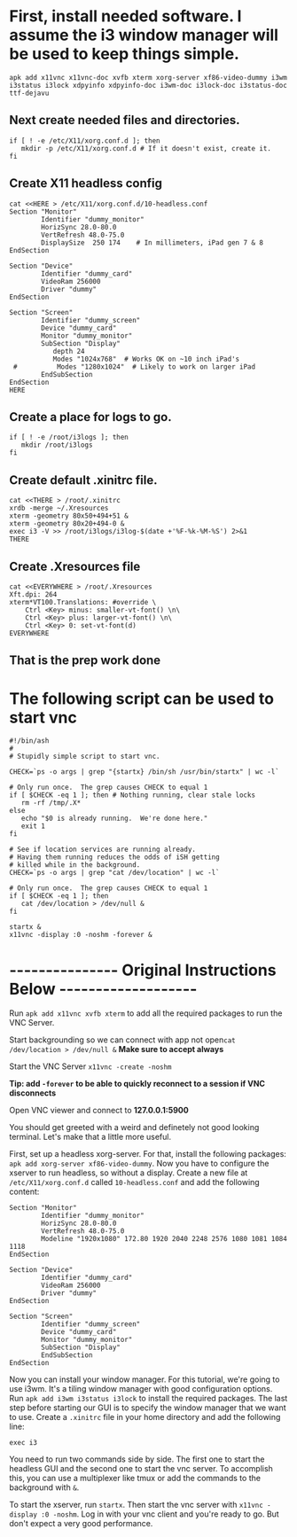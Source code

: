 # First, install needed software.  I assume the i3 window manager will be used to keep things simple.

`apk add x11vnc x11vnc-doc xvfb xterm xorg-server xf86-video-dummy i3wm i3status i3lock xdpyinfo xdpyinfo-doc i3wm-doc i3lock-doc i3status-doc ttf-dejavu`

## Next create needed files and directories.

    if [ ! -e /etc/X11/xorg.conf.d ]; then
       mkdir -p /etc/X11/xorg.conf.d # If it doesn't exist, create it.
    fi

## Create X11 headless config
    cat <<HERE > /etc/X11/xorg.conf.d/10-headless.conf
    Section "Monitor"
            Identifier "dummy_monitor"
            HorizSync 28.0-80.0
            VertRefresh 48.0-75.0
            DisplaySize  250 174    # In millimeters, iPad gen 7 & 8
    EndSection

    Section "Device"
            Identifier "dummy_card"
            VideoRam 256000
            Driver "dummy"
    EndSection

    Section "Screen"
            Identifier "dummy_screen"
            Device "dummy_card"
            Monitor "dummy_monitor"
            SubSection "Display"
               depth 24
               Modes "1024x768"  # Works OK on ~10 inch iPad's
     #          Modes "1280x1024"  # Likely to work on larger iPad
            EndSubSection
    EndSection
    HERE


## Create a place for logs to go.
    if [ ! -e /root/i3logs ]; then
       mkdir /root/i3logs
    fi

## Create default .xinitrc file.
    cat <<THERE > /root/.xinitrc
    xrdb -merge ~/.Xresources
    xterm -geometry 80x50+494+51 &
    xterm -geometry 80x20+494-0 &
    exec i3 -V >> /root/i3logs/i3log-$(date +'%F-%k-%M-%S') 2>&1
    THERE

## Create .Xresources file

    cat <<EVERYWHERE > /root/.Xresources
    Xft.dpi: 264
    xterm*VT100.Translations: #override \
        Ctrl <Key> minus: smaller-vt-font() \n\
        Ctrl <Key> plus: larger-vt-font() \n\
        Ctrl <Key> 0: set-vt-font(d)
    EVERYWHERE

## That is the prep work done

# The following script can be used to start vnc

    #!/bin/ash
    #
    # Stupidly simple script to start vnc.  

    CHECK=`ps -o args | grep "{startx} /bin/sh /usr/bin/startx" | wc -l`

    # Only run once.  The grep causes CHECK to equal 1
    if [ $CHECK -eq 1 ]; then # Nothing running, clear stale locks
       rm -rf /tmp/.X* 
    else
       echo "$0 is already running.  We're done here."
       exit 1
    fi
    
    # See if location services are running already.  
    # Having them running reduces the odds of iSH getting
    # killed while in the background.
    CHECK=`ps -o args | grep "cat /dev/location" | wc -l`

    # Only run once.  The grep causes CHECK to equal 1
    if [ $CHECK -eq 1 ]; then
       cat /dev/location > /dev/null &
    fi

    startx &
    x11vnc -display :0 -noshm -forever & 

# --------------- Original Instructions Below -------------------
Run `apk add x11vnc xvfb xterm` to add all the required packages to run the VNC Server. 


Start backgrounding so we can connect with app not open`cat /dev/location > /dev/null &`
**Make sure to accept always**

Start the VNC Server `x11vnc -create -noshm`

**Tip: add `-forever` to be able to quickly reconnect to a session if VNC disconnects**

Open VNC viewer and connect to **127.0.0.1:5900**

You should get greeted with a weird and definetely not good looking terminal.
Let's make that a little more useful.

First, set up a headless xorg-server. For that, install the following packages: `apk add xorg-server xf86-video-dummy`.
Now you have to configure the xserver to run headless, so without a display. Create a new file at `/etc/X11/xorg.conf.d` called `10-headless.conf` and add the following content:

```
Section "Monitor"
        Identifier "dummy_monitor"
        HorizSync 28.0-80.0
        VertRefresh 48.0-75.0
        Modeline "1920x1080" 172.80 1920 2040 2248 2576 1080 1081 1084 1118
EndSection

Section "Device"
        Identifier "dummy_card"
        VideoRam 256000
        Driver "dummy"
EndSection

Section "Screen"
        Identifier "dummy_screen"
        Device "dummy_card"
        Monitor "dummy_monitor"
        SubSection "Display"
        EndSubSection
EndSection
```

Now you can install your window manager. For this tutorial, we're going to use i3wm. It's a tiling window manager with good configuration options. Run `apk add i3wm i3status i3lock` to install the required packages. The last step before starting our GUI is to specify the window manager that we want to use. Create a `.xinitrc` file in your home directory and add the following line:

```
exec i3
```

You need to run two commands side by side. The first one to start the headless GUI and the second one to start the vnc server.
To accomplish this, you can use a multiplexer like tmux or add the commands to the background with `&`.

To start the xserver, run `startx`. Then start the vnc server with `x11vnc -display :0 -noshm`.
Log in with your vnc client and you're ready to go. But don't expect a very good performance.